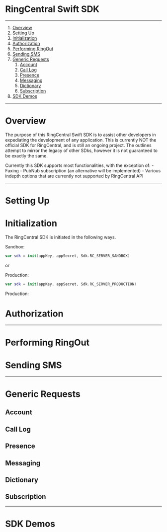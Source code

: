 RingCentral Swift SDK
=====================

***

1. [Overview](#overview)
2. [Setting Up](#setting-up)
3. [Initialization](#initialization)
4. [Authorization](#authorization)
5. [Performing RingOut](#ring-out)
6. [Sending SMS](#sending-sms)
7. [Generic Requests](#generic-requests)
    1. [Account](#account)
    2. [Call Log](#call-log)
    3. [Presence](#presence)
    4. [Messaging](#messaging)
    5. [Dictionary](#dictionary)
    6. [Subscription](#subscription)
8. [SDK Demos](#sdk-demos)


***

# Overview

The purpose of this RingCentral Swift SDK is to assist other developers in expediating the
development of any application. This is currently NOT the official SDK for RingCentral,
and is still an ongoing project. The outlines attempt to mirror the legacy of other SDks,
however it is not guaranteed to be exactly the same.

Currently this SDK supports most functionalities, with the exception of:
    - Faxing
    - PubNub subscription (an alternative will be implemented)
    - Various indepth options that are currently not supported by RingCentral API

***

# Setting Up

# Initialization

The RingCentral SDK is initiated in the following ways.

Sandbox:

```swift
var sdk = init(appKey, appSecret, Sdk.RC_SERVER_SANDBOX)
```

or 

Production:

```swift
var sdk = init(appKey, appSecret, Sdk.RC_SERVER_PRODUCTION)
```

Production:

# Authorization

***

# Performing RingOut

# Sending SMS

***

# Generic Requests

## Account

## Call Log

## Presence

## Messaging

## Dictionary

## Subscription

***

# SDK Demos